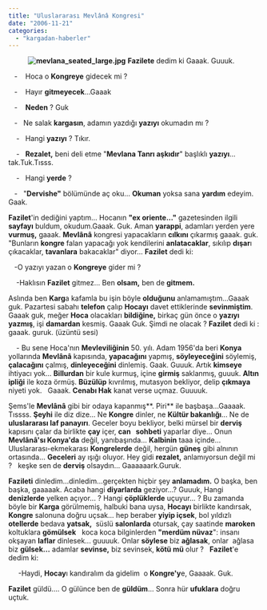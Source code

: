 ```yaml
---
title: "Uluslararası Mevlânâ Kongresi"
date: "2006-11-21"
categories: 
  - "kargadan-haberler"
---
```


          **![mevlana_seated_large.jpg](/uploads/2006/11/mevlana_seated_large.jpg)** **Fazilete** dedim ki Gaaak. Guuuk.

   -    Hoca o **Kongreye** gidecek mi ?

   -    Hayır **gitmeyecek**...Gaaak

   -    **Neden** ? Guk

   -   Ne salak **kargasın**, adamın yazdığı **yazıyı** okumadın mı ?

    -   Hangi **yazıyı** ? Tıkır.

    -   **Rezalet,** beni deli etme "**Mevlana Tanrı aşkıdır**" başlıklı **yazıyı**... tak.Tuk.Tısss.

    -   Hangi **yerde** ?

   -   "**Dervishe"** bölümünde aç oku... **Okuman** yoksa sana **yardım** edeyim. Gaak.

**Fazilet**'in dediğini yaptım... Hocanın **"ex oriente..."** gazetesinden ilgili **sayfayı** buldum, okudum.Gaaak. Guk. Aman **yarappi**, adamları yerden yere **vurmuş,** gaaak. **Mevlânâ** kongresi yapacakların **cılkını** çıkarmış gaaak. guk. "Bunların **kongre** falan yapacağı yok kendilerini **anlatacaklar**, sıkılıp **dışar**ı çıkacaklar, **tavanlara** bakacaklar" diyor... **Fazilet** dedi ki:

   -O yazıyı yazan o **Kongreye** gider mi ?

    -Haklısın **Fazilet** gitmez... Ben **olsam,** ben de **gitmem.**

Aslında ben **Karg**a kafamla bu işin böyle **olduğunu** anlamamıştım...Gaaak guk. Pazartesi sabahı **telefon** çalıp **Hocayı** davet ettiklerinde **sevinmiştim**. Gaaak guk, meğer **Hoca** olacakları **bildiğine,** birkaç gün önce o **yazıyı yazmış**, işi **damardan** kesmiş. Gaaak Guk. Şimdi ne olacak ? **Fazilet** dedi ki : gaaak. guruk. (üzüntü sesi)

    - Bu sene Hoca'nın **Mevleviliğinin** 50. yılı. Adam 1956'da beri **Konya** yollarında **Mevlânâ** kapısında, **yapacağını** yapmış, **söyleyeceğini** söylemiş, **çalacağını** çalmış, **dinleyeceğini** dinlemiş. Gaak. Guuuk. Artık **kimseye** ihtiyacı yok... **Billurdan** bir kule kurmuş, içine **girmiş** saklanmış, guuuk. **Altın ipliği** ile koza örmüş. **Büzülüp** kıvrılmış, mutasyon bekliyor, delip **çıkmaya** niyeti yok.   Gaaak. **Cenabı Hak** kanat verse uçmaz. Guuuuk.

Şems'le **Mevlânâ** gibi bir odaya kapanmış**. Piri** ile başbaşa...Gaaaak. Tıssss. **Şeyhi** ile diz dize... Ne **Kongre** dinler, ne **Kültür bakanlığı**... Ne de **uluslararası laf panayırı**. Geceler boyu bekliyor, belki mürsel bir **derviş** kapısını çalar da birlikte **çay** içer, **can   sohbeti** yaparlar diye... Onun **Mevlânâ'sı Konya'da** değil, yanıbaşında... **Kalbinin** taaa içinde... Uluslararası-ekmekarası **Kongrelerde** değil, hergün **güneş** gibi alnının ortasında... **Geceleri** ay ışığı oluyor. Hey gidi **rezalet,** anlamıyorsun değil mi ?   keşke sen de **derviş** olsaydın... Gaaaaaark.Guruk.  

**Fazileti** dinledim...dinledim...gerçekten hiçbir şey **anlamadım.** O başka, ben başka, gaaaaak. Acaba hangi **diyarlarda** geziyor...? Guuuk, Hangi **denizlerde** yelken açıyor... ? Hangi **çöplüklerde** uçuyur... ? Bu zamanda böyle bir **Karga** görülmemiş, halbuki bana uysa, **Hocayı** birlikte kandırsak, **Kongre** salonuna doğru uçsak... hep beraber **yiyip içsek**, bol yıldızlı **otellerde** bedava **yatsak,**  süslü **salonlarda** otursak, çay saatinde **maroken** koltuklara **gömülsek**   koca koca bilginlerden **"merdüm nüvaz**": insanı okşayan **laflar** dinlesek... guuuuk. Onlar **söylese** biz **ağlasak**, onlar  ağlasa biz **gülsek...** adamlar **sevinse,** biz sevinsek, **kötü mü** olur ?   **Fazilet**'e dedim ki:

     -Haydi, **Hocay**ı kandıralım da gidelim  o **Kongre'y**e, Gaaaak. Guk.

**Fazilet** güldü.... O gülünce ben de **güldüm**... Sonra hür **ufuklara** doğru uçtuk.
